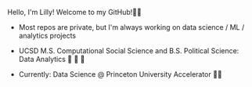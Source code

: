 Hello, I'm Lilly! Welcome to my GitHub!👋🏻

 - Most repos are private, but I'm always working on data science / ML / analytics projects 

- UCSD M.S. Computational Social Science and B.S. Political Science: Data Analytics 🔱 💙 💛

- Currently: Data Science @ Princeton University Accelerator 🐯🧡


<!---
lillyamir/lillyamir is a ✨ special ✨ repository because its `README.md` (this file) appears on your GitHub profile.
You can click the Preview link to take a look at your changes.
--->
